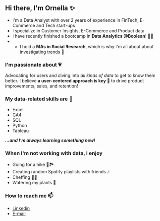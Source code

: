 ## Hi there, I'm Ornella ✨

- I'm a Data Analyst with over 2 years of experience in FinTech, E-Commerce and Tech start-ups
- I specialize in Customer Insights, E-Commerce and Product data
- I have recently finished a bootcamp in **Data Analytics @Boolean**! 👨‍💻
- - I hold a **MAs in Social Research**, which is why I'm all about about investigating trends 🔎


### I'm passionate about 💗
Advocating for users and diving into *all kinds of data* to get to know them better. 
I believe **a user-centered approach is key** :key: to drive product improvements, sales, and retention!


### My data-related skills are 🔭
- Excel
- GA4
- SQL
- Python
- Tableau
  
***...and I'm always learning something new!***


### When I'm not working with data, I enjoy 
- Going for a hike 🥾🏞️
- Creating random Spotify playlists with friends :notes:
- Cheffing 👩‍🍳
- Watering my plants 🌱


### How to reach me 📫
- [Linkedin](https://www.linkedin.com/in/ornellamariestella/) 
- [E-mail](mailto:ornellamariestella@gmail.com) 
